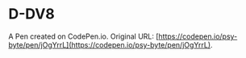 # D-DV8

A Pen created on CodePen.io. Original URL: [https://codepen.io/psy-byte/pen/jOgYrrL](https://codepen.io/psy-byte/pen/jOgYrrL).

